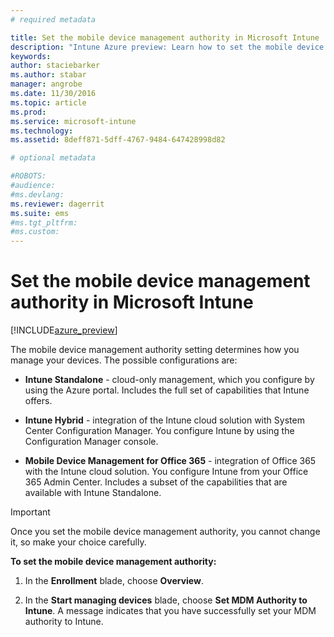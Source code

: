 ```yaml
---
# required metadata

title: Set the mobile device management authority in Microsoft Intune | Intune Azure preview | Microsoft Docs
description: "Intune Azure preview: Learn how to set the mobile device management authority in Intune. "
keywords:
author: staciebarker
ms.author: stabar
manager: angrobe
ms.date: 11/30/2016
ms.topic: article
ms.prod:
ms.service: microsoft-intune
ms.technology:
ms.assetid: 8deff871-5dff-4767-9484-647428998d82

# optional metadata

#ROBOTS:
#audience:
#ms.devlang:
ms.reviewer: dagerrit
ms.suite: ems
#ms.tgt_pltfrm:
#ms.custom:
---
```


# Set the mobile device management authority in Microsoft Intune

[!INCLUDE[azure_preview](../includes/azure_preview.md)]

The mobile device management authority setting determines how you manage your devices. The possible configurations are:

- **Intune Standalone** - cloud-only management, which you configure by using the Azure portal. Includes the full set of capabilities that Intune offers.

- **Intune Hybrid** - integration of the Intune cloud solution with System Center Configuration Manager. You configure Intune by using the Configuration Manager console.

- **Mobile Device Management for Office 365** - integration of Office 365 with the Intune cloud solution. You configure Intune from your Office 365 Admin Center. Includes a subset of the capabilities that are available with Intune Standalone.

>[!IMPORTANT]
>Once you set the mobile device management authority, you cannot change it, so make your choice carefully.

**To set the mobile device management authority:**

1. In the **Enrollment** blade, choose **Overview**.

2. In the **Start managing devices** blade, choose **Set MDM Authority to Intune**. A message indicates that you have successfully set your MDM authority to Intune.
